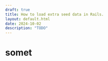 ```yaml
---
draft: true
title: How to load extra seed data in Rails.
layout: default.html
date: 2024-10-02
description: "TODO"
---
```

# somet

